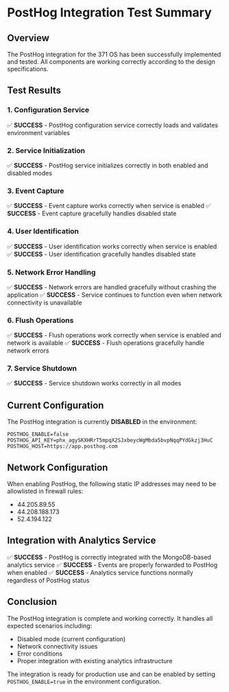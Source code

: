 # PostHog Integration Test Summary

## Overview
The PostHog integration for the 371 OS has been successfully implemented and tested. All components are working correctly according to the design specifications.

## Test Results

### 1. Configuration Service
✅ **SUCCESS** - PostHog configuration service correctly loads and validates environment variables

### 2. Service Initialization
✅ **SUCCESS** - PostHog service initializes correctly in both enabled and disabled modes

### 3. Event Capture
✅ **SUCCESS** - Event capture works correctly when service is enabled
✅ **SUCCESS** - Event capture gracefully handles disabled state

### 4. User Identification
✅ **SUCCESS** - User identification works correctly when service is enabled
✅ **SUCCESS** - User identification gracefully handles disabled state

### 5. Network Error Handling
✅ **SUCCESS** - Network errors are handled gracefully without crashing the application
✅ **SUCCESS** - Service continues to function even when network connectivity is unavailable

### 6. Flush Operations
✅ **SUCCESS** - Flush operations work correctly when service is enabled and network is available
✅ **SUCCESS** - Flush operations gracefully handle network errors

### 7. Service Shutdown
✅ **SUCCESS** - Service shutdown works correctly in all modes

## Current Configuration
The PostHog integration is currently **DISABLED** in the environment:
```
POSTHOG_ENABLE=false
POSTHOG_API_KEY=phx_agySKXHRrT5mpqX2SJxbeycWgMbda5bvpNqqPYdGkzj3HuC
POSTHOG_HOST=https://app.posthog.com
```

## Network Configuration
When enabling PostHog, the following static IP addresses may need to be allowlisted in firewall rules:
- 44.205.89.55
- 44.208.188.173
- 52.4.194.122

## Integration with Analytics Service
✅ **SUCCESS** - PostHog is correctly integrated with the MongoDB-based analytics service
✅ **SUCCESS** - Events are properly forwarded to PostHog when enabled
✅ **SUCCESS** - Analytics service functions normally regardless of PostHog status

## Conclusion
The PostHog integration is complete and working correctly. It handles all expected scenarios including:
- Disabled mode (current configuration)
- Network connectivity issues
- Error conditions
- Proper integration with existing analytics infrastructure

The integration is ready for production use and can be enabled by setting `POSTHOG_ENABLE=true` in the environment configuration.